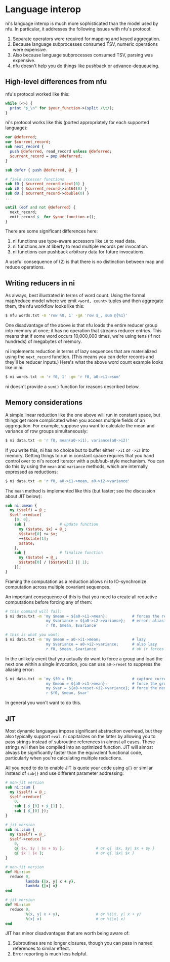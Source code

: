 # Language interop
ni's language interop is much more sophisticated than the model used by nfu. In
particular, it addresses the following issues with nfu's protocol:

1. Separate operators were required for mapping and keyed aggregation.
2. Because language subprocesses consumed TSV, numeric operations were
   expensive.
3. Also because language subprocesses consumed TSV, parsing was expensive.
4. nfu doesn't help you do things like pushback or advance-dequeueing.

## High-level differences from nfu
nfu's protocol worked like this:

```perl
while (<>) {
  print "$_\n" for $your_function->(split /\t/);
}
```

ni's protocol works like this (ported appropriately for each supported
language):

```perl
our @deferred;
our $current_record;
sub next_record {
  push @deferred, read_record unless @deferred;
  $current_record = pop @deferred;
}

sub defer { push @deferred, @_ }

# field accessor functions
sub f0 { $current_record->text(0) }
sub i0 { $current_record->int64(0) }
sub d0 { $current_record->double(0) }
...

until (eof and not @deferred) {
  next_record;
  emit_record $_ for $your_function->();
}
```

There are some significant differences here:

1. ni functions use type-aware accessors like `i0` to read data.
2. ni functions are at liberty to read multiple records per invocation.
3. ni functions can pushback arbitrary data for future invocations.

A useful consequence of (2) is that there is no distinction between map and
reduce operations.

## Writing reducers in ni
As always, best illustrated in terms of word count. Using the formal map/reduce
model where we emit `<word, count>` tuples and then aggregate them, the nfu
workflow looks like this:

```sh
$ nfu words.txt -m 'row %0, 1' -gA 'row $_, sum @{%1}'
```

One disadvantage of the above is that nfu loads the entire reducer group into
memory at once; it has no operation that streams reducer entries. This means
that if some word occurs 10,000,000 times, we're using tens (if not hundreds)
of megabytes of memory.

ni implements reduction in terms of lazy sequences that are materialized using
the `next_record` function. (This means you can defer records and they'll be
reducer inputs.) Here's what the above word count example looks like in ni:

```sh
$ ni words.txt -m 'r f0, 1' -gm 'r f0, a0->i1->sum'
```

ni doesn't provide a `sum()` function for reasons described below.

## Memory considerations
A simple linear reduction like the one above will run in constant space, but
things get more complicated when you access multiple fields of an aggregation.
For example, suppose you want to calculate the mean and variance of row groups
simultaneously:

```sh
$ ni data.txt -m 'r f0, mean(a0->i1), variance(a0->i2)'
```

If you write this, ni has no choice but to buffer either `->i1` or `->i2` into
memory. Getting things to run in constant space requires that you hand control
over to ni's record iterator with a pub/sub-style mechanism. You can do this by
using the `mean` and `variance` methods, which are internally expressed as
reductions:

```sh
$ ni data.txt -m 'r f0, a0->i1->mean, a0->i2->variance'
```

The `mean` method is implemented like this (but faster; see the discussion
about JIT below):

```perl
sub ni::mean {
  my ($self) = @_;
  $self->reduce(
    [0, 0],
    sub {               # update function
      my ($state, $x) = @_;
      $$state[0] += $x;
      ++$$state[1];
      $state;
    },
    sub {               # finalize function
      my ($state) = @_;
      $$state[0] / ($$state[1] || 1);
    });
}
```

Framing the computation as a reduction allows ni to IO-synchronize computation
across multiple covariant sequences.

An important consequence of this is that you need to create all reductive
computations before forcing any of them:

```sh
# this command will fail:
$ ni data.txt -m 'my $mean = ${a0->i1->mean};           # forces the reduction
                  my $variance = ${a0->i2->variance};   # error: aliasing
                  r f0, $mean, $variance'

# this is what you want:
$ ni data.txt -m 'my $mean = a0->i1->mean;              # lazy
                  my $variance = a0->i2->variance;      # also lazy
                  r f0, $mean, $variance'               # ok (r forces both)
```

In the unlikely event that you actually do want to force a group and load the
next one within a single invocation, you can use `a0->reset` to suppress the
aliasing error:

```sh
$ ni data.txt -m 'my $f0 = f0;                          # capture current f0
                  my $mean = ${a0->i1->mean};           # force the group
                  my $var = ${a0->reset->i2->variance}; # force the next group
                  r $f0, $mean, $var'
```

In general you won't want to do this.

## JIT
Most dynamic languages impose significant abstraction overhead, but they also
typically support `eval`. ni capitalizes on the latter by allowing you to pass
strings instead of subroutine references in almost all cases. These strings
will then be compiled into an optimized function. JIT will almost always be
significantly faster than the equivalent functional code, particularly when
you're calculating multiple reductions.

All you need to do to enable JIT is quote your code using `q{}` or similar
instead of `sub{}` and use different parameter addressing:

```perl
# non-jit version
sub ni::sum {
  my ($self) = @_;
  $self->reduce(
    0,
    sub { $_[0] + $_[1] },
    sub { $_[0] });
}

# jit version
sub ni::sum {
  my ($self) = @_;
  $self->reduce(
    0,
    q{ $x, $y | $x + $y },              # or q{ |$x, $y| $x + $y }
    q{ $x | $x };                       # or q{ |$x| $x }
}
```

```ruby
# non-jit version
def Ni::sum
  reduce 0,
         lambda {|x, y| x + y},
         lambda {|x| x}
end

# jit version
def Ni::sum
  reduce 0,
         %(x, y| x + y),                # or %(|x, y| x + y)
         %(x| x)                        # or %(|x| x)
end
```

JIT has minor disadvantages that are worth being aware of:

1. Subroutines are no longer closures, though you can pass in named references
   to similar effect.
2. Error reporting is much less helpful.
